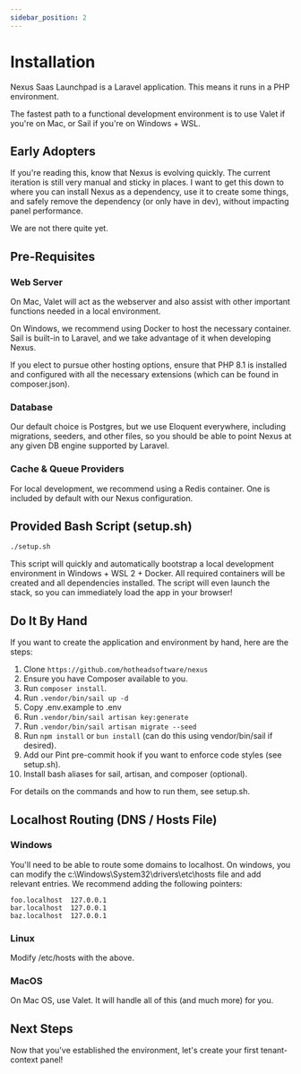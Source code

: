 ```yaml
---
sidebar_position: 2
---
```


# Installation

Nexus Saas Launchpad is a Laravel application. This means it runs in a PHP
environment.

The fastest path to a functional development environment is to use Valet if
you're on Mac, or Sail if you're on Windows + WSL. 

## Early Adopters

If you're reading this, know that Nexus is evolving quickly. The current
iteration is still very manual and sticky in places. I want to get this
down to where you can install Nexus as a dependency, use it to create
some things, and safely remove the dependency (or only have in dev),
without impacting panel performance. 

We are not there quite yet. 

## Pre-Requisites

### Web Server

On Mac, Valet will act as the webserver and also assist with other important
functions needed in a local environment. 

On Windows, we recommend using Docker to host the necessary container. Sail
is built-in to Laravel, and we take advantage of it when developing Nexus.

If you elect to pursue other hosting options, ensure that PHP 8.1 is installed
and configured with all the necessary extensions (which can be found in 
composer.json). 

### Database

Our default choice is Postgres, but we use Eloquent everywhere, including
migrations, seeders, and other files, so you should be able to point Nexus
at any given DB engine supported by Laravel. 

### Cache & Queue Providers

For local development, we recommend using a Redis container. One is included
by default with our Nexus configuration. 

## Provided Bash Script (setup.sh)

```bash
./setup.sh
```

This script will quickly and automatically bootstrap a local development 
environment in Windows + WSL 2 + Docker. All required containers will be
created and all dependencies installed. The script will even launch the
stack, so you can immediately load the app in your browser!

## Do It By Hand

If you want to create the application and environment by hand, here are the steps: 

1. Clone `https://github.com/hotheadsoftware/nexus` 
2. Ensure you have Composer available to you. 
3. Run `composer install`.
4. Run `.vendor/bin/sail up -d`
5. Copy .env.example to .env
6. Run `.vendor/bin/sail artisan key:generate`
7. Run `.vendor/bin/sail artisan migrate --seed`
8. Run `npm install` or `bun install` (can do this using vendor/bin/sail if desired).
9. Add our Pint pre-commit hook if you want to enforce code styles (see setup.sh).
10. Install bash aliases for sail, artisan, and composer (optional). 

For details on the commands and how to run them, see setup.sh.

## Localhost Routing (DNS / Hosts File)

### Windows

You'll need to be able to route some domains to localhost. On windows, you can
modify the c:\Windows\System32\drivers\etc\hosts file and add relevant entries.
We recommend adding the following pointers: 

```
foo.localhost  127.0.0.1
bar.localhost  127.0.0.1
baz.localhost  127.0.0.1
```

### Linux

Modify /etc/hosts with the above. 

### MacOS

On Mac OS, use Valet. It will handle all of this (and much more) for you.

## Next Steps

Now that you've established the environment, let's create your first tenant-context panel!